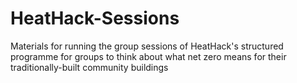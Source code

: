 # HeatHack-Sessions
Materials for running the group sessions of HeatHack's structured programme for groups to think about what net zero means for their traditionally-built community buildings 


